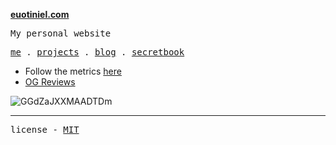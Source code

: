 
**[euotiniel.com](https://euotiniel.com)**

 <samp>My personal website</samp>

<p align="">
  <samp>
    <a href="https://euotiniel.com/">me</a> .
    <a href="https://euotiniel.com/projects">projects</a> .
    <a href="https://euotiniel.com/blog">blog</a> .
    <a href="https://euotiniel.com/secretbook">secretbook</a> 
  </samp>
</p>

- Follow the metrics <a href="https://pagespeed.web.dev/analysis/https-euotiniel-com/gwgxojibiw?form_factor=mobile">here</a>
- <a href="https://www.opengraph.xyz/url/https%3A%2F%2Feuotiniel.com%2F" targe>OG Reviews</a>

![GGdZaJXXMAADTDm](https://github.com/euotiniel/euotiniel.com/assets/93485038/8865d48f-0ce1-4619-8c3a-434791d3def5)

---
<samp>license - <a href='./LICENSE'>MIT</a></samp>
